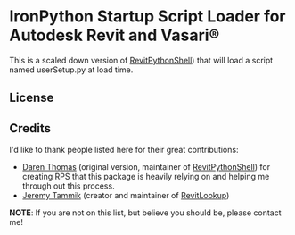 # IronPython Startup Script Loader for Autodesk Revit and Vasari®
This is a scaled down version of [RevitPythonShell](https://github.com/architecture-building-systems/revitpythonshell)) that will load a script named userSetup.py at load time.

## License


## Credits

I'd like to thank people listed here for their great contributions:
  * [Daren Thomas](https://github.com/daren-thomas) (original version, maintainer of [RevitPythonShell](https://github.com/architecture-building-systems/revitpythonshell)) for creating RPS that this package is heavily relying on and helping me through out this process.
  * [Jeremy Tammik](https://github.com/jeremytammik) (creator and maintainer of [RevitLookup](https://github.com/jeremytammik/RevitLookup))

**NOTE**: If you are not on this list, but believe you should be, please contact me!
